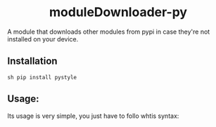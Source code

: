 <h1 align=center> moduleDownloader-py </h1>
A module that downloads other modules from pypi in case they're not installed on your device.

## Installation
```sh pip install pystyle```
## Usage:
Its usage is very simple, you just have to follo whtis syntax:
